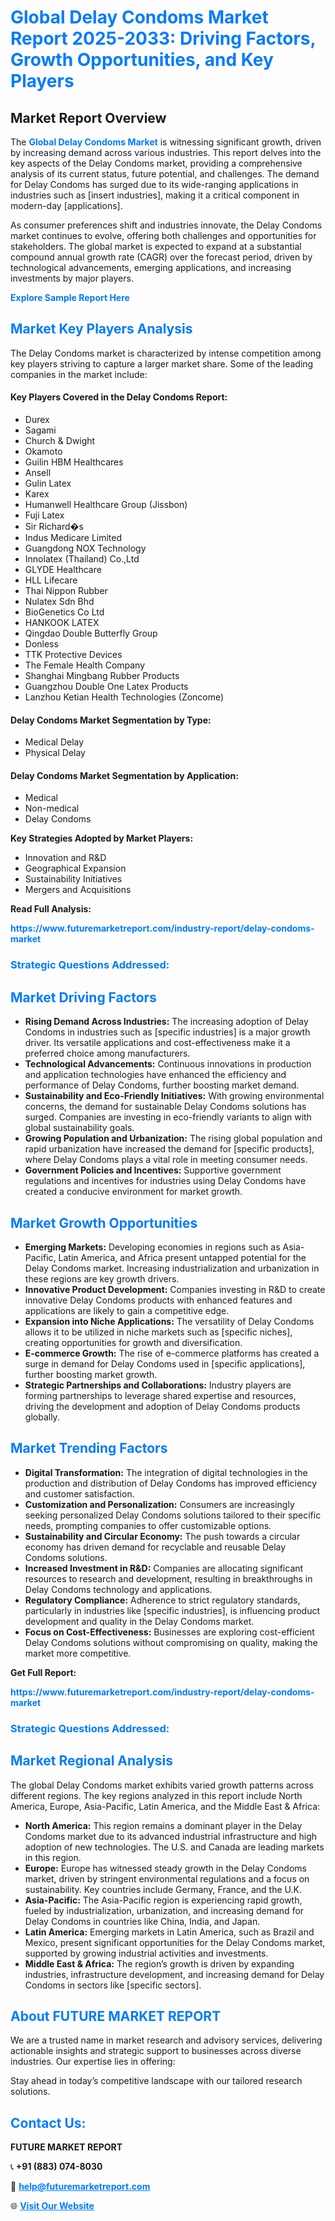 <h1 style="color: #007BFF;">Global Delay Condoms Market Report 2025-2033: Driving Factors, Growth Opportunities, and Key Players</h1>

<section id="overview">
<h2>Market Report Overview</h2>
<p>The <a href="https://www.futuremarketreport.com/industry-report/delay-condoms-market" style="color: #007BFF; text-decoration: none;"><strong>Global Delay Condoms Market</strong></a> is witnessing significant growth, driven by increasing demand across various industries. This report delves into the key aspects of the Delay Condoms market, providing a comprehensive analysis of its current status, future potential, and challenges. The demand for Delay Condoms has surged due to its wide-ranging applications in industries such as [insert industries], making it a critical component in modern-day [applications].</p>
<p>As consumer preferences shift and industries innovate, the Delay Condoms market continues to evolve, offering both challenges and opportunities for stakeholders. The global market is expected to expand at a substantial compound annual growth rate (CAGR) over the forecast period, driven by technological advancements, emerging applications, and increasing investments by major players.</p>
</section>

<section id="overview">
<p><a href="https://www.futuremarketreport.com/request-sample/reportId=125762" style="color: #007BFF; text-decoration: none;"><strong>Explore Sample Report Here</strong></a></p>
</section>

<section id="key-players">
<h2 style="color: #007BFF;">Market Key Players Analysis</h2>
<p>The Delay Condoms market is characterized by intense competition among key players striving to capture a larger market share. Some of the leading companies in the market include:</p>
<h4>Key Players Covered in the Delay Condoms Report:</h4>
<ul><li>Durex</li><li>Sagami</li><li>Church &amp; Dwight</li><li>Okamoto</li><li>Guilin HBM Healthcares</li><li>Ansell</li><li>Gulin Latex</li><li>Karex</li><li>Humanwell Healthcare Group (Jissbon)</li><li>Fuji Latex</li><li>Sir Richard�s</li><li>Indus Medicare Limited</li><li>Guangdong NOX Technology</li><li>Innolatex (Thailand) Co.,Ltd</li><li>GLYDE Healthcare</li><li>HLL Lifecare</li><li>Thai Nippon Rubber</li><li>Nulatex Sdn Bhd</li><li>BioGenetics Co Ltd</li><li>HANKOOK LATEX</li><li>Qingdao Double Butterfly Group</li><li>Donless</li><li>TTK Protective Devices</li><li>The Female Health Company</li><li>Shanghai Mingbang Rubber Products</li><li>Guangzhou Double One Latex Products</li><li>Lanzhou Ketian Health Technologies (Zoncome)</li></ul>
<h4>Delay Condoms Market Segmentation by Type:</h4>
<ul><li>Medical Delay</li><li>Physical Delay</li></ul>

<h4>Delay Condoms Market Segmentation by Application:</h4>
<ul><li>Medical</li><li>Non-medical</li><li>Delay Condoms</li></ul>
<p><strong>Key Strategies Adopted by Market Players:</strong></p>
<ul>
<li>Innovation and R&D</li>
<li>Geographical Expansion</li>
<li>Sustainability Initiatives</li>
<li>Mergers and Acquisitions</li>
</ul>
</section>

<section>
<p><strong>Read Full Analysis: </strong></p><a href="https://www.futuremarketreport.com/industry-report/delay-condoms-market" style="color: #007BFF; text-decoration: none;"><strong>https://www.futuremarketreport.com/industry-report/delay-condoms-market</strong></a>
<h3 style="color: #007BFF;">Strategic Questions Addressed:</h3>
</section>

<section id="driving-factors">
<h2 style="color: #007BFF;">Market Driving Factors</h2>
<ul>
<li><strong>Rising Demand Across Industries:</strong> The increasing adoption of Delay Condoms in industries such as [specific industries] is a major growth driver. Its versatile applications and cost-effectiveness make it a preferred choice among manufacturers.</li>
<li><strong>Technological Advancements:</strong> Continuous innovations in production and application technologies have enhanced the efficiency and performance of Delay Condoms, further boosting market demand.</li>
<li><strong>Sustainability and Eco-Friendly Initiatives:</strong> With growing environmental concerns, the demand for sustainable Delay Condoms solutions has surged. Companies are investing in eco-friendly variants to align with global sustainability goals.</li>
<li><strong>Growing Population and Urbanization:</strong> The rising global population and rapid urbanization have increased the demand for [specific products], where Delay Condoms plays a vital role in meeting consumer needs.</li>
<li><strong>Government Policies and Incentives:</strong> Supportive government regulations and incentives for industries using Delay Condoms have created a conducive environment for market growth.</li>
</ul>
</section>

<section id="growth-opportunities">
<h2 style="color: #007BFF;">Market Growth Opportunities</h2>
<ul>
<li><strong>Emerging Markets:</strong> Developing economies in regions such as Asia-Pacific, Latin America, and Africa present untapped potential for the Delay Condoms market. Increasing industrialization and urbanization in these regions are key growth drivers.</li>
<li><strong>Innovative Product Development:</strong> Companies investing in R&D to create innovative Delay Condoms products with enhanced features and applications are likely to gain a competitive edge.</li>
<li><strong>Expansion into Niche Applications:</strong> The versatility of Delay Condoms allows it to be utilized in niche markets such as [specific niches], creating opportunities for growth and diversification.</li>
<li><strong>E-commerce Growth:</strong> The rise of e-commerce platforms has created a surge in demand for Delay Condoms used in [specific applications], further boosting market growth.</li>
<li><strong>Strategic Partnerships and Collaborations:</strong> Industry players are forming partnerships to leverage shared expertise and resources, driving the development and adoption of Delay Condoms products globally.</li>
</ul>
</section>

<section id="trending-factors">
<h2 style="color: #007BFF;">Market Trending Factors</h2>
<ul>
<li><strong>Digital Transformation:</strong> The integration of digital technologies in the production and distribution of Delay Condoms has improved efficiency and customer satisfaction.</li>
<li><strong>Customization and Personalization:</strong> Consumers are increasingly seeking personalized Delay Condoms solutions tailored to their specific needs, prompting companies to offer customizable options.</li>
<li><strong>Sustainability and Circular Economy:</strong> The push towards a circular economy has driven demand for recyclable and reusable Delay Condoms solutions.</li>
<li><strong>Increased Investment in R&D:</strong> Companies are allocating significant resources to research and development, resulting in breakthroughs in Delay Condoms technology and applications.</li>
<li><strong>Regulatory Compliance:</strong> Adherence to strict regulatory standards, particularly in industries like [specific industries], is influencing product development and quality in the Delay Condoms market.</li>
<li><strong>Focus on Cost-Effectiveness:</strong> Businesses are exploring cost-efficient Delay Condoms solutions without compromising on quality, making the market more competitive.</li>
</ul>
</section>

<section>
<p><strong>Get Full Report: </strong></p><a href="https://www.futuremarketreport.com/industry-report/delay-condoms-market" style="color: #007BFF; text-decoration: none;"><strong>https://www.futuremarketreport.com/industry-report/delay-condoms-market</strong></a>
<h3 style="color: #007BFF;">Strategic Questions Addressed:</h3>
</section>


<section id="regional-analysis">
<h2 style="color: #007BFF;">Market Regional Analysis</h2>
<p>The global Delay Condoms market exhibits varied growth patterns across different regions. The key regions analyzed in this report include North America, Europe, Asia-Pacific, Latin America, and the Middle East & Africa:</p>
<ul>
<li><strong>North America:</strong> This region remains a dominant player in the Delay Condoms market due to its advanced industrial infrastructure and high adoption of new technologies. The U.S. and Canada are leading markets in this region.</li>
<li><strong>Europe:</strong> Europe has witnessed steady growth in the Delay Condoms market, driven by stringent environmental regulations and a focus on sustainability. Key countries include Germany, France, and the U.K.</li>
<li><strong>Asia-Pacific:</strong> The Asia-Pacific region is experiencing rapid growth, fueled by industrialization, urbanization, and increasing demand for Delay Condoms in countries like China, India, and Japan.</li>
<li><strong>Latin America:</strong> Emerging markets in Latin America, such as Brazil and Mexico, present significant opportunities for the Delay Condoms market, supported by growing industrial activities and investments.</li>
<li><strong>Middle East & Africa:</strong> The region’s growth is driven by expanding industries, infrastructure development, and increasing demand for Delay Condoms in sectors like [specific sectors].</li>
</ul>
</section>

<footer>
<h2 style="color: #007BFF;">About FUTURE MARKET REPORT</h2>
<p>We are a trusted name in market research and advisory services, delivering actionable insights and strategic support to businesses across diverse industries. Our expertise lies in offering:</p>

<p>Stay ahead in today’s competitive landscape with our tailored research solutions.</p>

<h2 style="color: #007BFF;">Contact Us:</h2>
<p><strong>FUTURE MARKET REPORT</strong></p>
<p>📞 <strong>+91 (883) 074-8030</strong></p>
<p>📧 <strong><a href="mailto:help@futuremarketreport.com" style="color: #007BFF;">help@futuremarketreport.com</a></strong></p>
<p>🌐 <strong><a href="https://www.futuremarketreport.com/" style="color: #007BFF;">Visit Our Website</a></strong></p>
</footer>